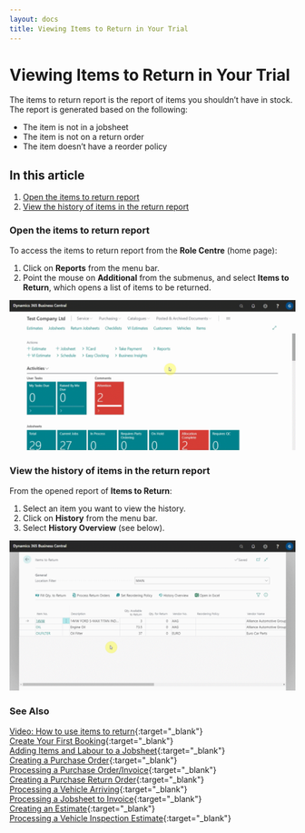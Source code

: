 ```yaml
---
layout: docs
title: Viewing Items to Return in Your Trial
---
```


# Viewing Items to Return in Your Trial

The items to return report is the report of items you shouldn’t have in stock. The report is generated based on the following:
-	The item is not in a jobsheet
-	The item is not on a return order
-	The item doesn’t have a reorder policy

## In this article

1. [Open the items to return report](#open-the-items-to-return-report)
2. [View the history of items in the return report](#view-the-history-of-items-in-the-return-report)

### Open the items to return report
To access the items to return report from the **Role Centre** (home page):
1. Click on **Reports** from the menu bar. 
2. Point the mouse on **Additional** from the submenus, and select **Items to Return**, which opens a list of items to be returned.

![](media/garagehive-items-to-return1.gif)

### View the history of items in the return report
From the opened report of **Items to Return**:
1. Select an item you want to view the history.
2. Click on **History** from the menu bar.
3. Select **History Overview** (see below).

![](media/garagehive-items-to-return5.gif)


### **See Also**

[Video: How to use items to return](https://www.youtube.com/watch?v=WH-hKLISWds){:target="_blank"} \
[Create Your First Booking](garagehive-trial-creating-your-first-booking.html){:target="_blank"} \
[Adding Items and Labour to a Jobsheet](garagehive-trial-adding-items-and-labour-to-a-jobsheet.html){:target="_blank"} \
[Creating a Purchase Order](garagehive-trial-creating-a-purchase-order.html){:target="_blank"} \
[Processing a Purchase Order/Invoice](garagehive-trial-processing-a-purchase-order.html){:target="_blank"} \
[Creating a Purchase Return Order](garagehive-trial-creating-a-purchase-return-order.html){:target="_blank"} \
[Processing a Vehicle Arriving](garagehive-trial-processing-a-vehicle-arriving.html){:target="_blank"} \
[Processing a Jobsheet to Invoice](garagehive-trial-processing-a-jobsheet-to-invoice.html){:target="_blank"} \
[Creating an Estimate](garagehive-trial-creating-an-estimate.html){:target="_blank"} \
[Processing a Vehicle Inspection Estimate](garagehive-trial-processing-a-vehicle-inspection-estimate.html){:target="_blank"}